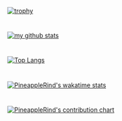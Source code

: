 [![trophy](https://github-profile-trophy.vercel.app/?username=pineapplerind&theme=tokyonight&row=2&column=3&no-frame=true&margin-w=-1&margin-h=-1)](https://github.com/ryo-ma/github-profile-trophy)
# 
[![my github stats](https://github-readme-stats.vercel.app/api?username=pineapplerind&count_private=true&include_all_commits=true&theme=tokyonight&hide-border=true)](https://github.com/pineapplerind)
# 
[![Top Langs](https://github-readme-stats.vercel.app/api/top-langs/?username=pineapplerind&show_icons=true&theme=tokyonight&layout=compact)](https://github.com/pineapplerind)
# 
[![PineappleRind's wakatime stats](https://github-readme-stats.vercel.app/api/wakatime?username=pineapplerind&theme=tokyonight&layout=compact)](https://github.com/pineapplerind)
#
[![PineappleRind's contribution chart](https://activity-graph.herokuapp.com/graph?username=pineapplerind&bg_color=000020&color=eeeeee&line=F87f5d&point=F8af9d&hide_border=true)](https://github.com/pineapplerind)
